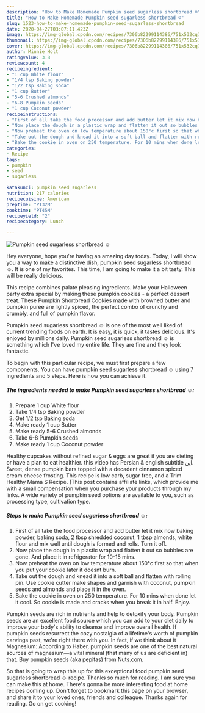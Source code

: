 ```yaml
---
description: "How to Make Homemade Pumpkin seed sugarless shortbread ☺"
title: "How to Make Homemade Pumpkin seed sugarless shortbread ☺"
slug: 1523-how-to-make-homemade-pumpkin-seed-sugarless-shortbread
date: 2020-04-27T03:07:11.423Z
image: https://img-global.cpcdn.com/recipes/7306b82299114386/751x532cq70/pumpkin-seed-sugarless-shortbread-☺-recipe-main-photo.jpg
thumbnail: https://img-global.cpcdn.com/recipes/7306b82299114386/751x532cq70/pumpkin-seed-sugarless-shortbread-☺-recipe-main-photo.jpg
cover: https://img-global.cpcdn.com/recipes/7306b82299114386/751x532cq70/pumpkin-seed-sugarless-shortbread-☺-recipe-main-photo.jpg
author: Minnie Holt
ratingvalue: 3.8
reviewcount: 4
recipeingredient:
- "1 cup White flour"
- "1/4 tsp Baking powder"
- "1/2 tsp Baking soda"
- "1 cup Butter"
- "5-6 Crushed almonds"
- "6-8 Pumpkin seeds"
- "1 cup Coconut powder"
recipeinstructions:
- "First of all take the food processor and add butter let it mix now baking powder, baking soda, 2 tbsp shredded coconut, 1 tbsp almonds, white flour and mix well until dough is formed and rolls. Turn it off."
- "Now place the dough in a plastic wrap and flatten it out so bubbles are gone. And place it in refrigerator for 10-15 mins."
- "Now preheat the oven on low temperature about 150°c first so that when you put your cookie later it doesnt burn."
- "Take out the dough and knead it into a soft ball and flatten with rolling pin. Use cookie cutter make shapes and garnish with coconut, pumpkin seeds and almonds and place it in the oven."
- "Bake the cookie in oven on 250 temperature. For 10 mins when done let it cool. So cookie is made and cracks when you break it in half. Enjoy."
categories:
- Recipe
tags:
- pumpkin
- seed
- sugarless

katakunci: pumpkin seed sugarless 
nutrition: 217 calories
recipecuisine: American
preptime: "PT32M"
cooktime: "PT45M"
recipeyield: "2"
recipecategory: Lunch

---
```



![Pumpkin seed sugarless shortbread ☺](https://img-global.cpcdn.com/recipes/7306b82299114386/751x532cq70/pumpkin-seed-sugarless-shortbread-☺-recipe-main-photo.jpg)

Hey everyone, hope you're having an amazing day today. Today, I will show you a way to make a distinctive dish, pumpkin seed sugarless shortbread ☺. It is one of my favorites. This time, I am going to make it a bit tasty. This will be really delicious.

This recipe combines palate pleasing ingredients. Make your Halloween party extra special by making these pumpkin cookies - a perfect dessert treat. These Pumpkin Shortbread Cookies made with browned butter and pumpkin puree are lightly spiced, the perfect combo of crunchy and crumbly, and full of pumpkin flavor.

Pumpkin seed sugarless shortbread ☺ is one of the most well liked of current trending foods on earth. It is easy, it is quick, it tastes delicious. It's enjoyed by millions daily. Pumpkin seed sugarless shortbread ☺ is something which I've loved my entire life. They are fine and they look fantastic.


To begin with this particular recipe, we must first prepare a few components. You can have pumpkin seed sugarless shortbread ☺ using 7 ingredients and 5 steps. Here is how you can achieve it.

<!--inarticleads1-->

##### The ingredients needed to make Pumpkin seed sugarless shortbread ☺:

1. Prepare 1 cup White flour
1. Take 1/4 tsp Baking powder
1. Get 1/2 tsp Baking soda
1. Make ready 1 cup Butter
1. Make ready 5-6 Crushed almonds
1. Take 6-8 Pumpkin seeds
1. Make ready 1 cup Coconut powder


Healthy cupcakes without refined sugar &amp; eggs are great if you are dieting or have a plan to eat healthier. this video has Persian &amp; english subtitle این. Sweet, dense pumpkin bars topped with a decadent cinnamon spiced cream cheese frosting. This recipe is low carb, sugar free, and a Trim Healthy Mama S Recipe. (This post contains affiliate links, which provide me with a small compensation when you purchase your products through my links. A wide variety of pumpkin seed options are available to you, such as processing type, cultivation type. 

<!--inarticleads2-->

##### Steps to make Pumpkin seed sugarless shortbread ☺:

1. First of all take the food processor and add butter let it mix now baking powder, baking soda, 2 tbsp shredded coconut, 1 tbsp almonds, white flour and mix well until dough is formed and rolls. Turn it off.
1. Now place the dough in a plastic wrap and flatten it out so bubbles are gone. And place it in refrigerator for 10-15 mins.
1. Now preheat the oven on low temperature about 150°c first so that when you put your cookie later it doesnt burn.
1. Take out the dough and knead it into a soft ball and flatten with rolling pin. Use cookie cutter make shapes and garnish with coconut, pumpkin seeds and almonds and place it in the oven.
1. Bake the cookie in oven on 250 temperature. For 10 mins when done let it cool. So cookie is made and cracks when you break it in half. Enjoy.


Pumpkin seeds are rich in nutrients and help to detoxify your body. Pumpkin seeds are an excellent food source which you can add to your diet daily to improve your body&#39;s ability to cleanse and improve overall health. If pumpkin seeds resurrect the cozy nostalgia of a lifetime&#39;s worth of pumpkin carvings past, we&#39;re right there with you. In fact, if we think about it Magnesium: According to Haber, pumpkin seeds are one of the best natural sources of magnesium—a vital mineral (that many of us are deficient in) that. Buy pumpkin seeds (aka pepitas) from Nuts.com. 

So that is going to wrap this up for this exceptional food pumpkin seed sugarless shortbread ☺ recipe. Thanks so much for reading. I am sure you can make this at home. There's gonna be more interesting food at home recipes coming up. Don't forget to bookmark this page on your browser, and share it to your loved ones, friends and colleague. Thanks again for reading. Go on get cooking!
